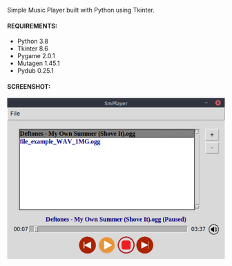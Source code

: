 Simple Music Player built with Python using Tkinter.

#### REQUIREMENTS:
- Python 3.8
- Tkinter 8.6
- Pygame 2.0.1
- Mutagen 1.45.1
- Pydub 0.25.1

#### SCREENSHOT:

![SCREENSHOT](images/simple_music_player_screenshot.png)